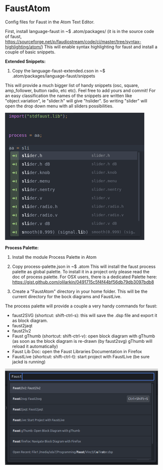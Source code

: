 # FaustAtom
Config files for Faust in the Atom Text Editor.

First, install language-faust in ~$ .atom/packages/
(it is in the source code of faust, https://sourceforge.net/p/faudiostream/code/ci/master/tree/syntax-highlighting/atom/)
This will enable syntax highlighting for faust and install a couple of basic snippets.

__Extended Snippets:__

1. Copy the language-faust-extended.cson in ~$ .atom/packages/language-faust/snippets

This will provide a much bigger list of handy snippets (osc, square, amp_follower, button radio, etc etc). Feel free to add yours and commit!
For an easy classification the names of the snippets are written like "object.variation", ie "slider.h" will give "hslider". So writing "slider" will open the drop down menu with all sliders possibilities.

![screenshot](https://raw.githubusercontent.com/sonejostudios/FaustAtom/master/snippets.png "Faust Extended Snippets")


__Process Palette:__

1. Install the module Process Palette in Atom

2. Copy process-palette.json in ~$ .atom
This will install the faust process palette as global palette. To install it in a project only please read the doc of process palette.
For OSX users, there is a dedicated Palette here: https://gist.github.com/olilarkin/0491715c5f4f44bf56db79db3097bdb8

3. Create a "FaustAtom" directory in your home folder.
This will be the current directory for the bock diagrams and FaustLive.

The process palette will provide a couple a very handy commands for faust:

* faust2SVG (shortcut: shift-ctrl-s): this will save the .dsp file and export it as block diagram.
* faust2jaqt
* faust2lv2
* Faust gThumb (shortcut: shift-ctrl-v): open block diagram with gThumb (as soon as the block diagram is re-drawn (by faust2svg) gThumb will reload it automatically)
* Faust Lib Doc: open the Faust Libraries Documentation in Firefox
* FaustLive (shortcut: shift-ctrl-t): start project with FaustLive (be sure jackd is running)

![screenshot](https://raw.githubusercontent.com/sonejostudios/FaustAtom/master/processpalette.png "Faust Process Palette")
